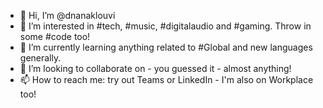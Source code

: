 - 👋 Hi, I’m @dnanaklouvi
- 👀 I’m interested in #tech, #music, #digitalaudio and #gaming. Throw in some #code too!
- 🌱 I’m currently learning anything related to #Global and new languages generally.
- 💞️ I’m looking to collaborate on - you guessed it - almost anything!
- 📫 How to reach me: try out Teams or LinkedIn - I'm also on Workplace too!
